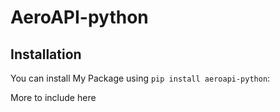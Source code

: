 # AeroAPI-python

## Installation

You can install My Package using `pip install aeroapi-python`:

More to include here